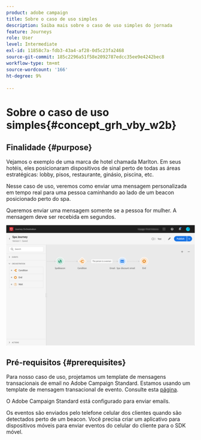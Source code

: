 ```yaml
---
product: adobe campaign
title: Sobre o caso de uso simples
description: Saiba mais sobre o caso de uso simples do jornada
feature: Journeys
role: User
level: Intermediate
exl-id: 11858c7a-fdb3-43a4-af28-0d5c23fa2468
source-git-commit: 185c2296a51f58e2092787edcc35ee9e4242bec8
workflow-type: tm+mt
source-wordcount: '166'
ht-degree: 9%

---
```


# Sobre o caso de uso simples{#concept_grh_vby_w2b}

## Finalidade {#purpose}

Vejamos o exemplo de uma marca de hotel chamada Marlton. Em seus hotéis, eles posicionaram dispositivos de sinal perto de todas as áreas estratégicas: lobby, pisos, restaurante, ginásio, piscina, etc.

Nesse caso de uso, veremos como enviar uma mensagem personalizada em tempo real para uma pessoa caminhando ao lado de um beacon posicionado perto do spa.

Queremos enviar uma mensagem somente se a pessoa for mulher. A mensagem deve ser recebida em segundos.

![](../assets/journeyuc1_16.png)

## Pré-requisitos {#prerequisites}

Para nosso caso de uso, projetamos um template de mensagens transacionais de email no Adobe Campaign Standard. Estamos usando um template de mensagem transacional de evento. Consulte esta [página](https://experienceleague.adobe.com/docs/campaign-standard/using/communication-channels/transactional-messaging/getting-started-with-transactional-msg.html?lang=pt-BR).

O Adobe Campaign Standard está configurado para enviar emails.

Os eventos são enviados pelo telefone celular dos clientes quando são detectados perto de um beacon. Você precisa criar um aplicativo para dispositivos móveis para enviar eventos do celular do cliente para o SDK móvel.
